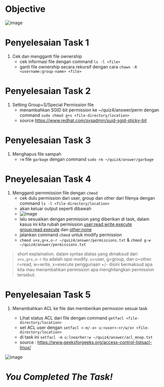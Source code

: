 # Objective
![image](https://github.com/diotriandika/learn-networking/assets/109568349/254d5df4-d4b3-4d3d-bad3-2e300c8f8646)
# Penyelesaian Task 1
1. Cek dan mengganti file ownership  
   - cek informasi file dengan command `ls -l <file>`
   - ganti file ownership secara rekursif dengan cara `chown -R <username:group-name> <file>`
# Penyelesaian Task 2
1. Setting Group+S/Special Permission file
   - menambahkan SGID bit permission ke ~/quiz4/answer/perm dengan command `sudo chmod g+s <file-directory/location>`
   - source https://www.redhat.com/sysadmin/suid-sgid-sticky-bit
# Penyelesaian Task 3
1. Menghapus file sampah
   - `rm` file `garbage` dengan command `sudo rm ~/quiz4/answer/garbage`
# Pneyelesaian Task 4
1. Mengganti permmission file dengan `chmod`
   - cek dulu permission dari user, group dan other dari filenya dengan command `ls -l <file-directory/location>`
   - akan keluar output seperti dibawah
   - ![image](https://github.com/diotriandika/learn-networking/assets/109568349/3f69eade-be9e-42c2-ae49-a1abbe97240e)
   - lalu sesuaikan dengan permission yang diberikan di task, dalam kasus ini kita rubah permission <user:read,write,execute> <group:read,execute> dan <other:none>
   - jalankan command `chmod` untuk modify permission
   - `chmod u+x,g+x,o-r ~/quiz4/answer/permissions.txt` & `chmod g-w ~/quiz4/answer/permissions.txt`
> short explaination. dalam syntax diatas yang dimaksud dari `u+x,g+x,o-r` itu adalah opsi modify.
> u=user, g=group, dan o=other.
> r=read, w=write, x=execute
> penggunaan +/- disini bermaksud apa kita mau menambahkan permission apa menghilangkan permission tersebut.
# Penyelesaian Task 5
1. Menambahkan ACL ke file dan memberikan permssion <user> sesuai task
   - Lihat status ACL dari file dengan command `getfacl <file-directory/location>`
   - set ACL user dengan `setfacl <-m/-x> u:<user>:<r/w/x> <file-directory/location>`
   - di task ini `setfacl -m u:lnearher:w ~/quiz4/answer/acl_mnop.txt`
   - source : https://www.geeksforgeeks.org/access-control-listsacl-linux/

![image](https://github.com/diotriandika/learn-networking/assets/109568349/d2a44a94-f637-4381-af67-330e0847dc9e)
# **_You Completed The Task!_**
